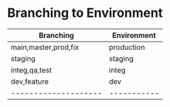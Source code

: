 # Branching to Environment
|      Branching       | Environment |
| -------------------- | ----------- |
| main,master,prod,fix | production  |
| staging              | staging     |
| integ,qa,test        | integ       |
| dev,feature          | dev         |
| -------------------- | ----------- |
